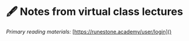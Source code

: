 # 🖋️ Notes from virtual class lectures

_Primary reading materials:_ [https://runestone.academy/user/login]()
